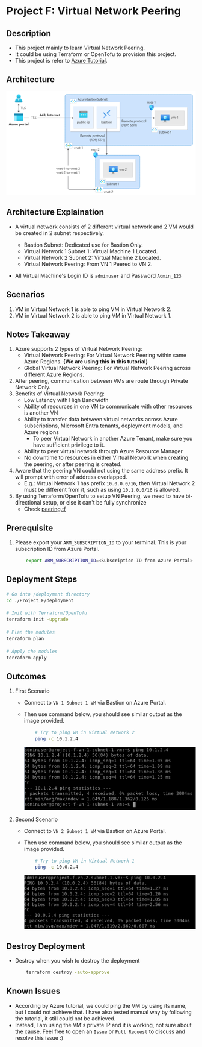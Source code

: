 # Project F: Virtual Network Peering

## Description

- This project mainly to learn Virtual Network Peering.
- It could be using Terraform or OpenTofu to provision this project.
- This project is refer to [Azure Tutorial](https://learn.microsoft.com/en-us/azure/virtual-network/tutorial-connect-virtual-networks-portal).

## Architecture

![Architecture Diagram](./images/architecture.png)

## Architecture Explaination

- A virtual network consists of 2 different virtual network and 2 VM would be created in 2 subnet respectively.
  - Bastion Subnet: Dedicated use for Bastion Only.
  - Virtual Network 1 Subnet 1: Virtual Machine 1 Located.
  - Virtual Network 2 Subnet 2: Virtual Machine 2 Located.
  - Virtual Network Peering: From VN 1 Peered to VN 2.

- All Virtual Machine's Login ID is `adminuser` and Password `Admin_123`

## Scenarios

1. VM in Virtual Network 1 is able to ping VM in Virtual Network 2.
2. VM in Virtual Network 2 is able to ping VM in Virtual Network 1.

## Notes Takeaway

1. Azure supports 2 types of Virtual Network Peering:
    - Virtual Network Peering: For Virtual Network Peering within same Azure Regions. __(We are using this in this tutorial)__
    - Global Virtual Network Peering: For Virtual Network Peering across different Azure Regions.
2. After peering, communication between VMs are route through Private Network Only.
3. Benefits of Virtual Network Peering:
    - Low Latency with High Bandwidth
    - Ability of resources in one VN to communicate with other resources is another VN
    - Ability to transfer data between virtual networks across Azure subscriptions, Microsoft Entra tenants, deployment models, and Azure regions
        - To peer Virtual Network in another Azure Tenant, make sure you have sufficient privilege to it.
    - Ability to peer virtual network through Azure Resource Manager
    - No downtime to resources in either Virtual Network when creating the peering, or after peering is created.
4. Aware that the peering VN could not using the same address prefix. It will prompt with error of address overlapped.
    - E.g.: Virtual Network 1 has prefix `10.0.0.0/16`, then Virtual Network 2 must be different from it, such as using `10.1.0.0/16` is allowed.
5. By using Terraform/OpenTofu to setup VN Peering, we need to have bi-directional setup, or else it can't be fully synchronize
    - Check [peering.tf](./modules/peering.tf)

## Prerequisite

1. Please export your `ARM_SUBSCRIPTION_ID` to your terminal. This is your subscription ID from Azure Portal.

    ```bash
        export ARM_SUBSCRIPTION_ID=<Subscription ID from Azure Portal>
    ```

## Deployment Steps

```bash
# Go into /deployment directory
cd ./Project_F/deployment

# Init with Terraform/OpenTofu
terraform init -upgrade

# Plan the modules
terraform plan

# Apply the modules
terraform apply
```

## Outcomes

1. First Scenario
    - Connect to `VN 1 Subnet 1 VM` via Bastion on Azure Portal.
    - Then use command below, you should see similar output as the image provided.

        ```bash
            # Try to ping VM in Virtual Network 2
            ping -c 10.1.2.4
        ```

        ![VM-1-ping-VM-2](./images/vm1-ping-vm2.png)

2. Second Scenario
    - Connect to `VN 2 Subnet 1 VM` via Bastion on Azure Portal.
    - Then use command below, you should see similar output as the image provided.

        ```bash
            # Try to ping VM in Virtual Network 1
            ping -c 10.0.2.4
        ```

        ![VM-2-ping-VM-1](./images/vm2-ping-vm1.png)

## Destroy Deployment

- Destroy when you wish to destroy the deployment

    ```bash
        terraform destroy -auto-approve
    ```

## Known Issues

- According by Azure tutorial, we could ping the VM by using its name, but I could not achieve that. I have also tested manual way by following the tutorial, it still could not be achieved.
- Instead, I am using the VM's private IP and it is working, not sure about the cause. Feel free to open an `Issue` or `Pull Request` to discuss and resolve this issue :)
